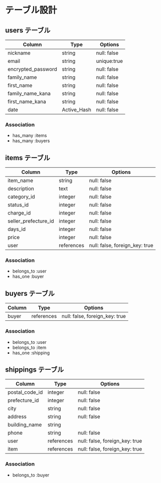 # テーブル設計

## users テーブル

| Column             | Type        | Options     |
| ------------------ | ----------- | ----------- |
| nickname           | string      | null: false |
| email              | string      | unique:true |
| encrypted_password | string      | null: false |
| family_name        | string      | null: false |
| first_name         | string      | null: false |
| family_name_kana   | string      | null: false |
| first_name_kana    | string      | null: false |
| date               | Active_Hash | null: false |

### Association

- has_many :items
- has_many :buyers

## items テーブル

| Column               | Type        | Options                        |
| -------------------- | ----------- | ------------------------------ |
| item_name            | string      | null: false                    |
| description          | text        | null: false                    |
| category_id          | integer     | null: false                    |
| status_id            | integer     | null: false                    |
| charge_id            | integer     | null: false                    |
| seller_prefecture_id | integer     | null: false                    |
| days_id              | integer     | null: false                    |
| price                | integer     | null: false                    |
| user                 | references  | null: false, foreign_key: true |

### Association

- belongs_to :user
- has_one    :buyer

## buyers テーブル

| Column    | Type       | Options                        |
| --------- | ---------- | ------------------------------ |
| buyer     | references | null: false, foreign_key: true |

### Association

- belongs_to :user
- belongs_to :item
- has_one    :shipping

## shippings テーブル

| Column           | Type        | Options                        |
| ---------------- | ----------- | ------------------------------ |
| postal_code_id   | integer     | null: false                    |
| prefecture_id    | integer     | null: false                    |
| city             | string      | null: false                    |
| address          | string      | null: false                    |
| building_name    | string      |                                |
| phone            | string      | null: false                    |
| user             | references  | null: false, foreign_key: true |
| item             | references  | null: false, foreign_key: true |

### Association

- belongs_to :buyer